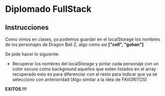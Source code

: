 # Diplomado FullStack

## Instrucciones

Como vimos en clases, ya podemos guardar en el localStorage los nombres de los personajes de Dragon Ball Z, algo como asi **["cell", "gohan"]**

Se pide hacer lo siguiente:

- Recuperar los nombres del localStorage y pintar cada personaje con un color oscuro como background aquellos que esten listados en el array recuperado esto es para diferenciar con el resto para indicar que ya se selecciono con anterioridad (Algo similar a la idea de FAVORITOS)

**EXITOS !!!**
